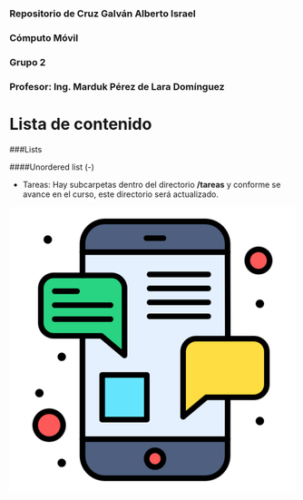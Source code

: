 ### Repositorio de Cruz Galván Alberto Israel
### Cómputo Móvil
### Grupo 2
### Profesor: Ing. Marduk Pérez de Lara Domínguez

# Lista de contenido

###Lists

####Unordered list (-)

- Tareas: Hay subcarpetas dentro del directorio **/tareas** y conforme se avance en el curso, este directorio será actualizado.


![](https://raw.githubusercontent.com/albertoicg01/Computo_movil/main/img/mobile.png)